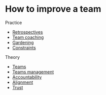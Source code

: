 # How to improve a team

Practice

- [Retrospectives](../teams/retrospectives.md)
- [Team coaching](../communication/coaching-teams.md)
- [Gardening](../teams/gardening.md)
- [Constraints](../teams/productivity-constraints.md)

Theory

- [Teams](../teams/teams.md)
- [Teams management](../management/team-management.md)
- [Accountability](../collaboration/accountability.md)
- [Alignment](../alignment/alignment.md)
- [Trust](../collaboration/trust.md)
